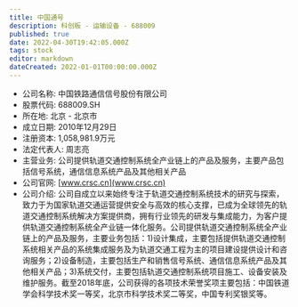 ```yaml
---
title: 中国通号
description: 科创板 - 运输设备 - 688009
published: true
date: 2022-04-30T19:42:05.000Z
tags: stock
editor: markdown
dateCreated: 2022-01-01T00:00:00.000Z
---
```


- 公司名称: 中国铁路通信信号股份有限公司
- 股票代码: 688009.SH
- 所在地: 北京 - 北京市
- 成立日期: 2010年12月29日
- 注册资本: 1,058,981.9万元
- 法定代表人: 周志亮
- 主营业务: 公司提供轨道交通控制系统全产业链上的产品及服务，主要产品包括信号系统，通信信息系统产品及其他相关产品
- 公司官网: [www.crsc.cn](www.crsc.cn)
- 公司介绍: 公司自成立以来始终专注于轨道交通控制系统技术的研究与探索，致力于为国家轨道交通运营提供安全与高效的核心支撑，已成为全球领先的轨道交通控制系统解决方案提供商，拥有行业领先的研发与集成能力，为客户提供轨道交通控制系统全产业链一体化服务。公司提供轨道交通控制系统全产业链上的产品及服务，主要业务包括：1)设计集成，主要包括提供轨道交通控制系统相关产品的系统集成服务及为轨道交通工程为主的项目建设提供设计和咨询服务；2)设备制造，主要包括生产和销售信号系统、通信信息系统产品及其他相关产品；3)系统交付，主要包括轨道交通控制系统项目施工、设备安装及维护服务。截至2018年底，公司获得的各项技术荣誉奖项主要包括：中国铁道学会科学技术奖一等奖，北京市科学技术奖二等奖，中国专利奖银奖等。


